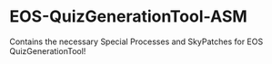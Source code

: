 # EOS-QuizGenerationTool-ASM
Contains the necessary Special Processes and SkyPatches for EOS QuizGenerationTool!
